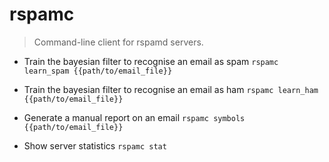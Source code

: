 # rspamc
> Command-line client for rspamd servers.

- Train the bayesian filter to recognise an email as spam
`rspamc learn_spam {{path/to/email_file}}`

- Train the bayesian filter to recognise an email as ham
`rspamc learn_ham {{path/to/email_file}}`

- Generate a manual report on an email
`rspamc symbols {{path/to/email_file}}`

- Show server statistics
`rspamc stat`
